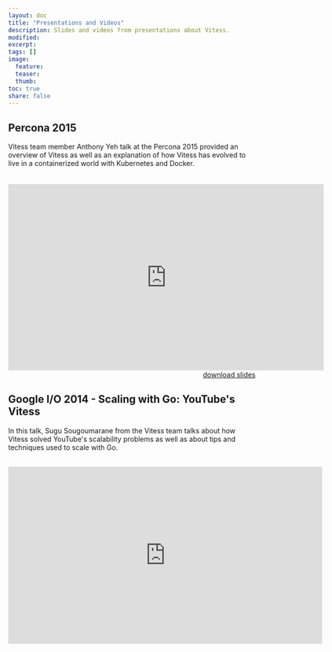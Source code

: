 ```yaml
---
layout: doc
title: "Presentations and Videos"
description: Slides and videos from presentations about Vitess.
modified:
excerpt:
tags: []
image:
  feature:
  teaser:
  thumb:
toc: true
share: false
---
```


## Percona 2015

Vitess team member Anthony Yeh talk at the Percona 2015 provided an overview of Vitess as well as an explanation of how Vitess has evolved to live in a containerized world with Kubernetes and Docker.

<!--
Still waiting for link to video for Anthony's talk from Percona

-->

<iframe src="http://docs.google.com/gview?url=http://vitess.io/resources/percona-2015-vitess-and-kubernetes.pdf&embedded=true" style="width:643px; height:379px; margin-top: 20px;" frameborder="0"></iframe>
<div style="text-align: right; width: 100%;"><a href="https://github.com/youtube/vitess/blob/master/doc/slides/Percona2015.pptx?raw=true">download slides</a></div>


## Google I/O 2014 - Scaling with Go: YouTube's Vitess

In this talk, Sugu Sougoumarane from the Vitess team talks about how Vitess
solved YouTube's scalability problems as well as about tips and techniques
used to scale with Go.<br><br>

<iframe width="640" height="360" src="https://www.youtube.com/embed/midJ6b1LkA0" frameborder="0" allowfullscreen></iframe>
